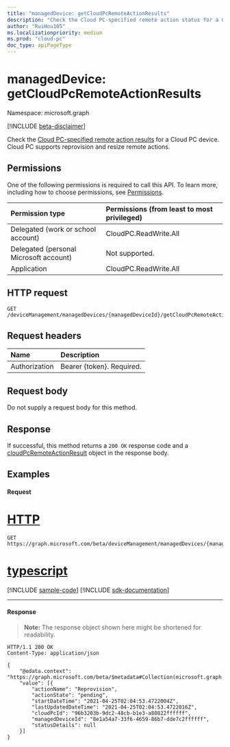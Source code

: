 ```yaml
---
title: "managedDevice: getCloudPcRemoteActionResults"
description: "Check the Cloud PC-specified remote action status for a Cloud PC device."
author: "RuiHou105"
ms.localizationpriority: medium
ms.prod: "cloud-pc"
doc_type: apiPageType
---
```


# managedDevice: getCloudPcRemoteActionResults

Namespace: microsoft.graph

[!INCLUDE [beta-disclaimer](../../includes/beta-disclaimer.md)]

Check the [Cloud PC-specified remote action results](../resources/cloudpcremoteactionresult.md) for a Cloud PC device. Cloud PC supports reprovision and resize remote actions.

## Permissions

One of the following permissions is required to call this API. To learn more, including how to choose permissions, see [Permissions](/graph/permissions-reference).

|Permission type|Permissions (from least to most privileged)|
|:---|:---|
|Delegated (work or school account)|CloudPC.ReadWrite.All|
|Delegated (personal Microsoft account)|Not supported.|
|Application|CloudPC.ReadWrite.All|

## HTTP request

<!-- {
  "blockType": "ignored"
}
-->

``` http
GET /deviceManagement/managedDevices/{managedDeviceId}/getCloudPcRemoteActionResults
```

## Request headers

| Name          | Description               |
| :------------ | :------------------------ |
| Authorization | Bearer {token}. Required. |

## Request body

Do not supply a request body for this method.

## Response

If successful, this method returns a `200 OK` response code and a [cloudPcRemoteActionResult](../resources/cloudpcremoteactionresult.md) object in the response body.

## Examples

#### Request


# [HTTP](#tab/http)
<!-- {
  "blockType": "request",
  "name": "managedDevice_getCloudPcRemoteActionResults"
}
-->

``` http
GET https://graph.microsoft.com/beta/deviceManagement/managedDevices/{managedDeviceId}/getCloudPcRemoteActionResults
```

# [typescript](#tab/typescript)
[!INCLUDE [sample-code](../includes/snippets/typescript/manageddevice-getcloudpcremoteactionresults-typescript-snippets.md)]
[!INCLUDE [sdk-documentation](../includes/snippets/snippets-sdk-documentation-link.md)]

---


#### Response

> **Note:** The response object shown here might be shortened for readability.

<!-- {
  "blockType": "response",
  "truncated": true,
  "@odata.type": "microsoft.graph.cloudPcRemoteActionResult"
}
-->

``` http
HTTP/1.1 200 OK
Content-Type: application/json

{
    "@odata.context": "https://graph.microsoft.com/beta/$metadata#Collection(microsoft.graph.cloudPcRemoteActionResult)",
    "value": [{
        "actionName": "Reprovision",
        "actionState": "pending",
        "startDateTime": "2021-04-25T02:04:53.4722004Z",
        "lastUpdatedDateTime": "2021-04-25T02:04:53.4722016Z",
        "cloudPcId": "96b3203b-9dc2-48cb-b1e3-a80822ffffff",
        "managedDeviceId": "8e1a54a7-33f6-4659-86b7-dde7c2ffffff",
        "statusDetails": null
    }]
}
```
